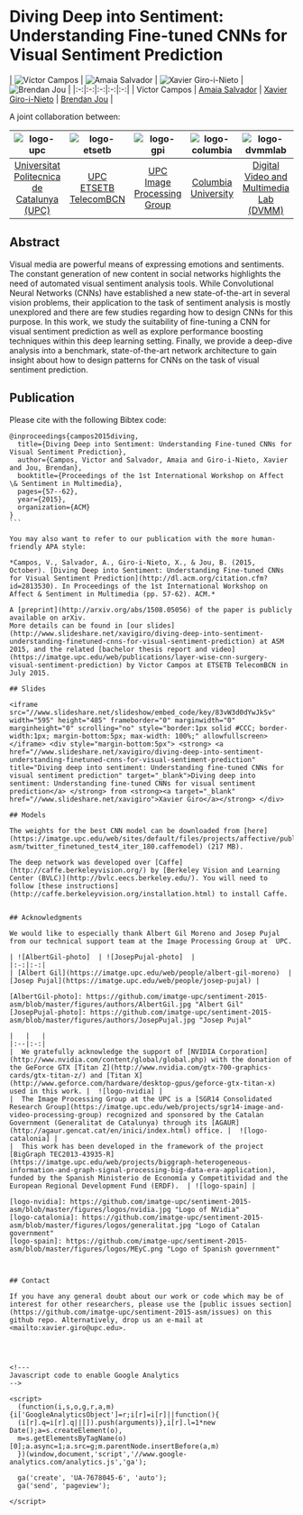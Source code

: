 # Diving Deep into Sentiment: Understanding Fine-tuned CNNs for Visual Sentiment Prediction


| ![Víctor Campos][VictorCampos-photo]  | ![Amaia Salvador][AmaiaSalvador-photo]  |  ![Xavier Giro-i-Nieto][XavierGiro-photo]  | ![Brendan Jou][BrendanJou-photo] |
|:-:|:-:|:-:|:-:|:-:|
| Víctor Campos | [Amaia Salvador](https://imatge.upc.edu/web/people/amaia-salvador) |   [Xavier Giro-i-Nieto](https://imatge.upc.edu/web/people/xavier-giro)   | [Brendan Jou](http://www.ee.columbia.edu/~bjou/) |


[VictorCampos-photo]: https://github.com/imatge-upc/sentiment-2015-asm/blob/master/figures/authors/VictorCampos.jpg "Víctor Campos"
[AmaiaSalvador-photo]: https://github.com/imatge-upc/sentiment-2015-asm/blob/master/figures/authors/AmaiaSalvador.jpg "Amaia Salvador"
[XavierGiro-photo]: https://github.com/imatge-upc/sentiment-2015-asm/blob/master/figures/authors/XavierGiro.jpg "Xavier Giro-i-Nieto"
[BrendanJou-photo]: https://github.com/imatge-upc/sentiment-2015-asm/blob/master/figures/authors/BrendanJou.png "Brendan Jou"



A joint collaboration between:

|  ![logo-upc] | ![logo-etsetb] | ![logo-gpi] | ![logo-columbia] | ![logo-dvmmlab] |
|:-:|:-:|:-:|:-:|:-:|
| [Universitat Politecnica de Catalunya (UPC)](http://www.upc.edu/?set_language=en)   | [UPC ETSETB TelecomBCN](https://www.etsetb.upc.edu/en/)  | [UPC Image Processing Group](https://imatge.upc.edu/web/) | [Columbia University](https://www.columbia.edu/ ) | [Digital Video and Multimedia Lab (DVMM)](www.ee.columbia.edu/dvmm)  |

[logo-upc]: https://github.com/imatge-upc/sentiment-2015-asm/blob/master/figures/logos/upc.jpg "Universitat Politècnica de Catalunya"
[logo-etsetb]: https://github.com/imatge-upc/sentiment-2015-asm/blob/master/figures/logos/etsetb.png "ETSETB TelecomBCN"
[logo-gpi]: https://github.com/imatge-upc/sentiment-2015-asm/blob/master/figures/logos/gpi.png "UPC Image Processing Group"
[logo-columbia]: https://github.com/imatge-upc/sentiment-2015-asm/blob/master/figures/logos/columbia.png "Columbia University"
[logo-dvmmlab]: https://github.com/imatge-upc/sentiment-2015-asm/blob/master/figures/logos/dvmm.gif "Digital Video and Multimedia Lab"


## Abstract
Visual media are powerful means of expressing emotions and sentiments. The constant generation of new content in social networks highlights the need of automated visual sentiment analysis tools. While Convolutional Neural Networks (CNNs) have established a new state-of-the-art in several vision problems, their application to the task of sentiment analysis is mostly unexplored and there are few studies regarding how to design CNNs for this purpose. In this work, we study the suitability of fine-tuning a CNN for visual sentiment prediction as well as explore performance boosting techniques within this deep learning setting. Finally, we provide a deep-dive analysis into a benchmark, state-of-the-art network architecture to gain insight about how to design patterns for CNNs on the task of visual sentiment prediction.


## Publication

Please cite with the following Bibtex code:

````
@inproceedings{campos2015diving,
  title={Diving Deep into Sentiment: Understanding Fine-tuned CNNs for Visual Sentiment Prediction},
  author={Campos, Victor and Salvador, Amaia and Giro-i-Nieto, Xavier and Jou, Brendan},
  booktitle={Proceedings of the 1st International Workshop on Affect \& Sentiment in Multimedia},
  pages={57--62},
  year={2015},
  organization={ACM}
}
```

You may also want to refer to our publication with the more human-friendly APA style:

*Campos, V., Salvador, A., Giro-i-Nieto, X., & Jou, B. (2015, October). [Diving Deep into Sentiment: Understanding Fine-tuned CNNs for Visual Sentiment Prediction](http://dl.acm.org/citation.cfm?id=2813530). In Proceedings of the 1st International Workshop on Affect & Sentiment in Multimedia (pp. 57-62). ACM.*

A [preprint](http://arxiv.org/abs/1508.05056) of the paper is publicly available on arXiv.
More details can be found in [our slides](http://www.slideshare.net/xavigiro/diving-deep-into-sentiment-understanding-finetuned-cnns-for-visual-sentiment-prediction) at ASM 2015, and the related [bachelor thesis report and video](https://imatge.upc.edu/web/publications/layer-wise-cnn-surgery-visual-sentiment-prediction) by Victor Campos at ETSETB TelecomBCN in July 2015.

## Slides

<iframe src="//www.slideshare.net/slideshow/embed_code/key/83vW3d0dYwJkSv" width="595" height="485" frameborder="0" marginwidth="0" marginheight="0" scrolling="no" style="border:1px solid #CCC; border-width:1px; margin-bottom:5px; max-width: 100%;" allowfullscreen> </iframe> <div style="margin-bottom:5px"> <strong> <a href="//www.slideshare.net/xavigiro/diving-deep-into-sentiment-understanding-finetuned-cnns-for-visual-sentiment-prediction" title="Diving deep into sentiment: Understanding fine-tuned CNNs for visual sentiment prediction" target="_blank">Diving deep into sentiment: Understanding fine-tuned CNNs for visual sentiment prediction</a> </strong> from <strong><a target="_blank" href="//www.slideshare.net/xavigiro">Xavier Giro</a></strong> </div>

## Models

The weights for the best CNN model can be downloaded from [here](https://imatge.upc.edu/web/sites/default/files/projects/affective/public_html/2015-asm/twitter_finetuned_test4_iter_180.caffemodel) (217 MB).

The deep network was developed over [Caffe](http://caffe.berkeleyvision.org/) by [Berkeley Vision and Learning Center (BVLC)](http://bvlc.eecs.berkeley.edu/). You will need to follow [these instructions](http://caffe.berkeleyvision.org/installation.html) to install Caffe.


## Acknowledgments

We would like to especially thank Albert Gil Moreno and Josep Pujal from our technical support team at the Image Processing Group at  UPC.

| ![AlbertGil-photo]  | ![JosepPujal-photo]  |
|:-:|:-:|
| [Albert Gil](https://imatge.upc.edu/web/people/albert-gil-moreno)  |  [Josep Pujal](https://imatge.upc.edu/web/people/josep-pujal) |

[AlbertGil-photo]: https://github.com/imatge-upc/sentiment-2015-asm/blob/master/figures/authors/AlbertGil.jpg "Albert Gil"
[JosepPujal-photo]: https://github.com/imatge-upc/sentiment-2015-asm/blob/master/figures/authors/JosepPujal.jpg "Josep Pujal"

|   |   |
|:--|:-:|
|  We gratefully acknowledge the support of [NVIDIA Corporation](http://www.nvidia.com/content/global/global.php) with the donation of the GeForce GTX [Titan Z](http://www.nvidia.com/gtx-700-graphics-cards/gtx-titan-z/) and [Titan X](http://www.geforce.com/hardware/desktop-gpus/geforce-gtx-titan-x) used in this work. |  ![logo-nvidia] |
|  The Image Processing Group at the UPC is a [SGR14 Consolidated Research Group](https://imatge.upc.edu/web/projects/sgr14-image-and-video-processing-group) recognized and sponsored by the Catalan Government (Generalitat de Catalunya) through its [AGAUR](http://agaur.gencat.cat/en/inici/index.html) office. |  ![logo-catalonia] |
|  This work has been developed in the framework of the project [BigGraph TEC2013-43935-R](https://imatge.upc.edu/web/projects/biggraph-heterogeneous-information-and-graph-signal-processing-big-data-era-application), funded by the Spanish Ministerio de Economía y Competitividad and the European Regional Development Fund (ERDF).  | ![logo-spain] | 

[logo-nvidia]: https://github.com/imatge-upc/sentiment-2015-asm/blob/master/figures/logos/nvidia.jpg "Logo of NVidia"
[logo-catalonia]: https://github.com/imatge-upc/sentiment-2015-asm/blob/master/figures/logos/generalitat.jpg "Logo of Catalan government"
[logo-spain]: https://github.com/imatge-upc/sentiment-2015-asm/blob/master/figures/logos/MEyC.png "Logo of Spanish government"



## Contact

If you have any general doubt about our work or code which may be of interest for other researchers, please use the [public issues section](https://github.com/imatge-upc/sentiment-2015-asm/issues) on this github repo. Alternatively, drop us an e-mail at <mailto:xavier.giro@upc.edu>.




<!---
Javascript code to enable Google Analytics
-->

<script>
  (function(i,s,o,g,r,a,m){i['GoogleAnalyticsObject']=r;i[r]=i[r]||function(){
  (i[r].q=i[r].q||[]).push(arguments)},i[r].l=1*new Date();a=s.createElement(o),
  m=s.getElementsByTagName(o)[0];a.async=1;a.src=g;m.parentNode.insertBefore(a,m)
  })(window,document,'script','//www.google-analytics.com/analytics.js','ga');

  ga('create', 'UA-7678045-6', 'auto');
  ga('send', 'pageview');

</script>
